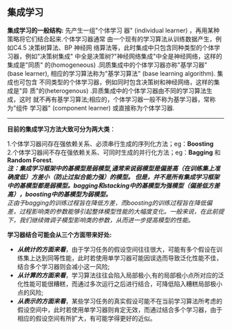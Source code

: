 ## 集成学习  
**集成学习的一般结构:**  先产生一组"个体学习
器" (individual learner) ，再用某种策略将它们结合起来.个体学习器通常
由一个现有的学习算法从训练数据产生，例如C4.5 决策树算法、BP 神经网
络算法等，此时集成中只包含同种类型的个体学习器，例如"决策树集成"
中全是决策树?"神经网络集成"中全是神经网络，这样的集成是"同质"
的(homogeneous) .同质集成中的个体学习器亦称"基学习器" (base learner),
相应的学习算法称为"基学习算法" (base learning algorithm). 集成也可包含
不同类型的个体学习器，例如同时包含决策树和神经网络，这样的集成是"异
质"的(heterogenous) .异质集成中的个体学习器由不同的学习算法生成，这时
就不再有基学习算法;相应的，个体学习器一般不称为基学习器，常称为"组件
学习器" (component learner) 或直接称为个体学习器.  

***
**目前的集成学习方法大致可分为两大类**：  

1.个体学习器问存在强依赖关系、必须串行生成的序列化方法；eg：**Boosting**  
2.个体学习器间不存在强依赖关系、可同时生成的并行化方法；eg：**Bagging** 和**Random Forest**.  
***注：集成学习框架中的基模型是弱模型,通常来说弱模型是偏差高（在训练集上准确度低）方差小（防止过拟合能力强）的模型。
但是，并不是所有集成学习框架中的基模型都是弱模型。bagging和stacking中的基模型为强模型（偏差低方差高），boosting中的基模型为弱模型。***  
*正由于bagging的训练过程旨在降低方差，而boosting的训练过程旨在降低偏差，过程影响类的参数能够引起整体模型性能的大幅度变化。一般来说，在此前提下，我们继续微调子模型影响类的参数，从而进一步提高模型的性能。*

**学习器结合可能会从三个方面带来好处:**
+ ***从统计的方面来看***，由于学习任务的假设空间往往很大，可能有多个假设在训练集上达到同等性能，此时若使用单学习器可能因误选而导致泛化性能不佳，结合多个学习器则会减小这一风险;
+ ***从计算的方面来看***，学习算法往往会陷入局部极小,有的局部极小点所对应的泛化性能可能很糟糕，而通过多次运行之后进行结合，可降低陷入糟糕局部极小点的风险;
+ ***从表示的方面来看***，某些学习任务的真实假设可能不在当前学习算法所考虑的假设空间中，此时若使用单学习器则肯定无效，而通过结合多个学习器，由于相应的假设空间有所扩大，有可能学得更好的近似。
